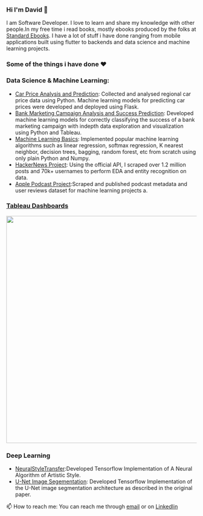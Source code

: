 
 ### Hi I'm David :wave:

 
I am Software Developer.
I love to learn and share my knowledge with other people.In my free time i read books, mostly ebooks produced by the folks at [Standard Ebooks]('https://standardebooks.org/'). I have a lot of stuff i have done ranging from mobile applications built using flutter to backends and data science and machine learning projects.


### Some of the things i have done :heart:  


 ### Data Science & Machine Learning:  

- [Car Price Analysis and Prediction](https://github.com/david-adewoyin/Car_Price_Analysis_and_Prediction): Collected and analysed regional car price data using Python. Machine learning models for predicting car prices were developed and deployed using Flask.
- [Bank Marketing Campaign Analysis and Success Prediction](https://github.com/david-adewoyin/bank_marketing_success_prediction): Developed machine learning models for correctly classifying the success of a bank marketing campaign with indepth data exploration and visualization using Python and Tableau. 
- [Machine Learning Basics](https://github.com/david-adewoyin/machine_learning_basics): Implemented  popular machine learning algorithms such as linear regression, softmax regression, K nearest neighbor, decision trees, bagging, random forest, etc from scratch using only plain Python and Numpy.
- [HackerNews Project](https://github.com/david-adewoyin/HackerNews): Using the official API, I scraped over 1.2 million posts and 70k+ usernames to perform EDA and entity recognition on data.
- [Apple Podcast Project](https://github.com/david-adewoyin/apple_podcasts):Scraped and published podcast metadata and user reviews dataset for machine learning projects a. 

### [Tableau Dashboards](https://public.tableau.com/app/profile/david.adewoyin)
<img src="https://user-images.githubusercontent.com/57121852/213937143-2f2a2748-65d3-4525-9a0e-ad629e869957.png" width='600px'>

### Deep Learning
- [NeuralStyleTransfer](https://github.com/david-adewoyin/NeuralStyleTransfer):Developed Tensorflow Implementation of A Neural Algorithm of Artistic Style.
- [U-Net Image Segementation](https://github.com/david-adewoyin/UNet): Developed Tensorflow Implementation of the U-Net image segmentation architecture as described in the original paper.


:mailbox: How to reach me: You can reach me through [email]('mailto:davyadewoyin@gmail.com') or on [Linkedlin](https://www.linkedin.com/in/davyadewoyin/) 

<!--
**david-adewoyin/david-adewoyin** is a ✨ _special_ ✨ repository because its `README.md` (this file) appears on your GitHub profile.

Here are some ideas to get you started:

- 🔭 I’m currently working on ...
- 🌱 I’m currently learning ...
- 👯 I’m looking to collaborate on ...
- 🤔 I’m looking for help with ...
- 💬 Ask me about ...
- 📫 How to reach me: ...
- 😄 Pronouns: ...
- ⚡ Fun fact: ...
-->
